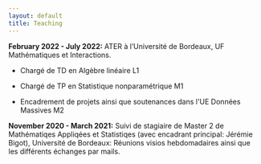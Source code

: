 ```yaml
---
layout: default
title: Teaching
---
```


**February 2022 - July 2022:** ATER à l’Université de Bordeaux, UF Mathématiques et Interactions.

- Chargé de TD en Algèbre linéaire L1

- Chargé de TP en Statistique nonparamétrique M1

- Encadrement de projets ainsi que soutenances dans l'UE Données Massives M2


**November 2020 - March 2021:** Suivi de stagiaire de Master 2 de Mathématiqes Appliqées et Statistiqes (avec encadrant principal: Jérémie Bigot), Université de Bordeaux:
Réunions visios hebdomadaires ainsi que les différents échanges par mails.

